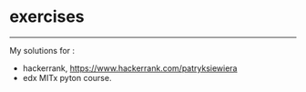 # exercises
---

My solutions for :
- hackerrank, https://www.hackerrank.com/patryksiewiera
- edx MITx pyton course. 
